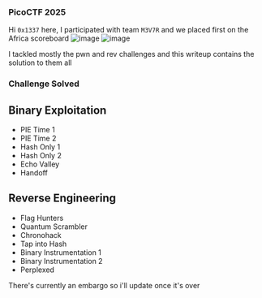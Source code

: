 <h3> PicoCTF 2025 </h3>

Hi `0x1337` here, I participated with team `M3V7R` and we placed first on the Africa scoreboard
![image](https://github.com/user-attachments/assets/365896bd-7924-42c1-950b-bd22d3e8845b)
![image](https://github.com/user-attachments/assets/a5701d5b-a8de-42c8-97f6-67249b04812a)

I tackled mostly the pwn and rev challenges and this writeup contains the solution to them all

<h3> Challenge Solved </h3>

## Binary Exploitation
- PIE Time 1
- PIE Time 2
- Hash Only 1
- Hash Only 2
- Echo Valley
- Handoff

## Reverse Engineering
- Flag Hunters
- Quantum Scrambler
- Chronohack
- Tap into Hash
- Binary Instrumentation 1
- Binary Instrumentation 2
- Perplexed

There's currently an embargo so i'll update once it's over
